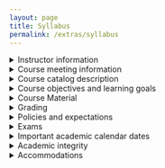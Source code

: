 ```yaml
---
layout: page
title: Syllabus
permalink: /extras/syllabus
---
```


<details>
  <summary markdown="span">Instructor information</summary>
  <p>
  **Instructor:** Dr W. Riley Casper

  **Office:** McCarthy Hall 160A

  **Email:** wcasper@fullerton.edu

  **Office hourse:** to be determined.  Additional office hours are always available by request.

  **Course website:** we will use Canvas website (Spring 2021 MATH 107-3 21661), but will link additional information from a corresponding <a target="_parent" href="https://wcasper.github.io/math107spring2021">Github Pages site (link)</a> which you may find more convenient for pulling material.
  </p>
</details>

<details>
  <summary markdown="span">Course meeting information</summary>
  <p>
  * Section: 03
  * Course ID: 21661
  * Time: MW 8:00AM-9:50AM
  * Meeting Dates: 01/23/2021-05/14/2021
  * Location: online live synchronous lecture on Zoom
  </p>
</details>

<details>
  <summary markdown="span">Course catalog description</summary>
  <p>  This course is an introduction to linear algebra and computation with applications.  Linear algebra topics include Euclidean spaces, matrices and matrix arithmetic, solving systems of equations, and eigenvalues and eigenvectors.  Computation topics include variables, functions, conditionals, loops, and plotting.

  **Course prerequisites:** MAth 150A with a "C" (2.0) or better
  </p>
</details>

<details>
  <summary markdown="span">Course objectives and learning goals</summary>
  <p>
  By the end of this course, students will be able to:
  * manipulate matrices by hand and by using MATLAB, including performing matrix addition, multiplication, and row reduction
  * interpret vectors, matrices, and complex numbers algebraically and geometrically
  * find eigenvalues and eigenvectors of matrices and explain some of their applications
  * write introductory-level programs in MATLAB with an understanding of how to manipulate matrices, plot code, and write code that includes functions, loops, and conditional statements
  * communicate mathematics to others and collaborate in teams to complete tasks
  </p>
</details>

<details>
  <summary markdown="span">Course Material</summary>
  <p>
  ### Required Textbooks
  There are **two** required texbooks for this course:

  1. *When Life is Linear: From Computer Graphics to Bracketology* by Tim Chartier
  2. Combined tet of *Fundamentals of Matrix Algebra* by Gregory Hartman and *An Introduction to MATLAB* by Troy Siemers 
  A free PDF of the second text will be supplied on the course website.

  ### Required technology
  For this course, you will need to have access to technology that will allow you to join Zoom lectures, join Zoom office hours, view and upload assignments on Canvas, and create MATLAB programs.

  * **HARDWARE:** an actual working laptop or personal computer with both a microphone and a webcam.  This class has a large programming component and **cell phones or tablets will not cut it**.  If you don't have the required hardware, see Technology requests below.
  * **MATLAB:** MATLAB is a robust software package that is used by many scientists and engineers to model real-world phenomena.  You will be required to use MATLAB for in-class and homework assignments.  MATLAB is available for free to all CSUF students.  Visit the following <a target="_parent" href="https://csufullerton.instructure.com/courses/3127326/pages/install-matlab?module_item_id=67996522">link about installing MATLAB</a>.  It is strongly suggested that you have a personal laptop or desktop computer on which you can install MATLAB and do assignments.
  * **Canvas:** We will be using the Canvas Learning Management System for all course materials and communication.  See below for details.
  * **Zoom:** For this course, you will need to have access to technology that will allow you to join Zoom for lectures and office hours.
  * **Internet:** You will require ongoing access to a computer with reliable internet connectivity for assignments and lectures

  ### Technology requests
  If you do not have access to the necessary technology, you may be able to request a laptop, MiFi (wi-fi hotpot), and/or headset from the CSUF IT Department by filling out this <a target="_parent" href="https://apps.fullerton.edu/coviddevicerequest/Request.aspx">technology device request form (link)</a>.


  ### Software for students
  You can get free and low-cost software for being an active CUSF student.  Software downloads and request forms can be found on the <a target="_parent" href=https://fullerton.edu/it/students/software/">CSUF student software website (link)</a>
  </p>
</details>

<details>
  <summary markdown="span">Grading</summary>
  <p>
  ### Grading scheme

  Homework: 25\%
  Quizzes: 15\%
  Midterm Exams: 2 at 15\% each
  Final Exam: 30\%

  ### Grading scale (tentative)

  The following is a **tentative** grading scale translating your percentage grade to a final letter grade in the class.  While the actual grading scale will be determined at the end of the semester, the grade you get will be **at least** the grade reflected in the scale below.

  | Letter Grade | Pecentage |
  | ------------ | --------- |
  | A+ | 97-100  |
  | A  | 93-96.9 |
  | A- | 90-92.9 | 
  | B+ | 87-89.9 | 
  | B  | 83-86.9 |
  | B- | 80-82.9 | 
  | C+ | 77-79.9 | 
  | C  | 70-76.9 | 
  | D  | 60-69.9 | 
  | F  |  0-59.9 |

  </p>
</details>

<details>
  <summary markdown="span">Policies and expectations</summary>
  <p>
I reserve the right to adjust the policies in this syllabus on a case-by-case basis.

  **E-mail**
  Please email me from your CSU Fullerton account, as other email addresses may be filtered into my Spam folder.

  Allow me 24 hours to respond to your email before sending a follow-up email. My response time may be slower in the evenings or over weekends.

  **Attendance and Participation**
  If you miss any classes during the first week without notifying the instructor or the departmental office within 24 hours of the meeting, you may be dropped from the course.

  Attendance and class participation are important components for success in this course. We will work through assigned in-class problems during our meetings.

  You will be expected to work in groups on in-class assignments. Be respectful, and make sure all team members have completed the task. The teamwork grade will be factored into the participation grade.

  You may also be asked to post in the Discussion Board. Before doing so, review the Forum Rules on our Canvas course site.


  **Quizzes and Assigned Readings**
  You will be assigned a few sections of material to read prior to most class meetings. These are crucial for your understanding of the material in lectures and participation in in-class assignments.

  Quizzes containing material related to the readings or the previous lecture will be given through Canvas each week.

  **Homework**
  Homework assignments will feature both computational and analytic components.  For the former, the MATLAB code, all image files, any required screenshots, and any necessary written solutions for each assignment will need to be submitted through the course website on Canvas.
For the latter, you will need to provide a written solution which will be uploaded with any relevant code as a PDF document.  Three possible ways of accomplishing this include
  * typing your solution in LaTeX on Overleaf and then compiling and downloading the resultant pdf.
  * writing your solution and using a scanner or smartphone to scan it as a PDF document and upload it
  * using some other word processor such as Microsoft Word to create the document and then export it as a PDF
  </p>
</details>

<details>
  <summary markdown="span">Exams</summary>
  <p>
  Exams will take place during class at the times stated below. You will log into the class Zoom session and take the exam during a specified time.  Note that you must have video with both your face and hands visible and a working speaker and microphone during the exam.  The microphone should be muted during test-taking in order to not disturb your peers.

  If you have an accommodation from Disability Support Services (such as time-and-a-half), it is your responsibility to coordinate with the instructor before each exam.

  **Midterm Exams**
  There will be two midterm exams, each lasting 1 hour.
  Each midterm will be worth 15\% of your final grade.
  Midterms will be held during class time in our Zoom meeting on the following dates:
  * Wednesday, March 3, 2021
  * Wednesday, April 14, 2021

  **Final Exam**
  The final exam will be cumulative with both written and computational parts, and will account for 30\% of your grade.
  It will be held in our Zoom meeting on FIXME
  </p>
</details>

<details>
  <summary markdown="span">Important academic calendar dates</summary>
  <p>
  * January 23 to January 31: No signatures required to add or drop most classes. Add/Drop is through TITAN Online.
  * February 8: Last day for students to drop without a grade of ``W'' using Titan Online. Last day for students to ADD with a permit. All permits expire at midnight on September 8th.
  * April 23: Last day the Math Department will be flexible on the approval of non-medical withdrawal requests. Beginning Tuesday, September 22, students must have a serious and compelling reason for non-medical withdrawal requests and must provide supporting documentation for their reason.
  * May 7: Last day to withdrawal with a truly serious and compelling reason that is clearly beyond the student's control. Students must document their reason.
  </p>
</details>

<details>
  <summary markdown="span">Academic integrity</summary>
  <p>
  Students who violate university standards of academic integrity are subject to disciplinary sanctions, including failure in the course and suspension from the university. Since dishonesty in any form harms the individual, other students, and the university, policies on academic integrity are strictly enforced. Examples of academic dishonesty include, but are not limited to:
  1. copying from another student's homework, quiz, exam, or MATLAB code;
  2. allowing another student to copy your work; and
  3. copying homework solutions from the text solutions manual.

  You should familiarize yourself with the academic integrity guidelines found in the current student handbook.  Consult the <a target="_parent" href="http://www.fullerton.edu/senate/publications_policies_resolutions/ups/UPS%20300/UPS%20300.021.pdf">University Policy Statement (UPS) 300.021 regarding Academic Dishonesty (link)</a> for details.
  </p>
</details>

<details>
  <summary markdown="span">Accommodations</summary>
  <p>
  ### Disability Support Services (DSS)
  The university requires students with disabilities to register with the Office of Disability Support Services (DSS), located in UH-101, in order to receive prescribed accommodations appropriate to their disability. Students requesting accommodations should inform the instructor during the first week of classes about any disability or special needs that may require specific arrangements/accommodations related to attending class sessions, completing course assignments, writing papers or quizzes/tests/examinations. Additional information can be found by:

  * Visiting the DSS website
  * Calling 657-278-3112
  * Emailing dsservices@fullerton.edu.

  Please contact the following if you have:
  * General inquiries, questions, or concerns: dsservices@fullerton.edu
  * Accommodations or inquiries with your Specialist: dsspecialists@fullerton.edu
  * Exam proctoring questions/concerns: dsstesting@fullerton.edu
  * Accessible technology and accessible instructional materials: dssaccess@fullerton.edu
  * Deaf/hard of hearing: dssdhh@fullerton.edu
  * Notetaking questions/inquiries: dssnotetaking@fullerton.edu

  ### Religious and other accommodations
  If you require accommodations for religious or other reasons, please email the instructor.
  </p>
</details>




